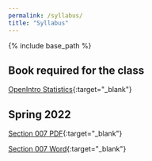 ```yaml
---
permalink: /syllabus/
title: "Syllabus"
---
```


{% include base_path %}

## Book required for the class

[OpenIntro Statistics](https://www.openintro.org/book/os/){:target="_blank"}

## Spring 2022

[Section 007 PDF](https://github.com/IntroToStatNCAT/IntroToStatNCAT.github.io/blob/51f300c811a42cd559ca97feb35a2f23bc38ffa1/files/Syllabus/MATH224007-Syllabus-Sp22-updated.pdf){:target="_blank"}

[Section 007 Word](https://github.com/IntroToStatNCAT/IntroToStatNCAT.github.io/blob/51f300c811a42cd559ca97feb35a2f23bc38ffa1/files/Syllabus/MATH224007-Syllabus-Sp22-updated.docx){:target="_blank"}
